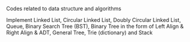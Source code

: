 Codes related to data structure and algorithms


Implement Linked List, Circular Linked List, Doubly Circular Linked List, Queue, Binary Search Tree (BST), Binary Tree in the form of Left Align & Right Align & ADT, General Tree, Trie (dictionary) and Stack
